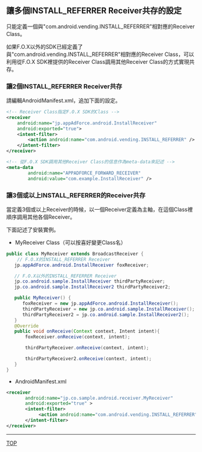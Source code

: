 ## 讓多個INSTALL_REFERRER Receiver共存的設定

只能定義一個與"com.android.vending.INSTALL_REFERRER"相對應的Receiver Class。

如果F.O.X以外的SDK已經定義了與"com.android.vending.INSTALL_REFERRER"相對應的Receiver Class，可以利用從F.O.X SDK裡提供的Receiver Class調用其他Receiver Class的方式實現共存。

### 讓2個INSTALL_REFERRER Receiver共存

請編輯AndroidManifest.xml，追加下面的設定。

```xml
<!-- Receiver Class指定F.O.X SDK的Class -->
<receiver
	android:name="jp.appAdForce.android.InstallReceiver"
	android:exported="true">
	<intent-filter>
		<action android:name="com.android.vending.INSTALL_REFERRER" />
	</intent-filter>
</receiver>

<!-- 從F.O.X SDK調用其他Receiver Class的信息作為meta-data來記述 -->
<meta-data
		android:name="APPADFORCE_FORWARD_RECEIVER"
		android:value="com.example.InstallReceiver" />
```

### 讓3個或以上INSTALL_REFERRER的Receiver共存

當定義3個或以上Receiver的時候，以一個Receiver定義為主軸，在這個Class裡順序調用其他各個Receiver。

下面記述了安裝實例。

* MyReceiver Class（可以按喜好變更Class名）

```java
public class MyReceiver extends BroadcastReceiver {
	// F.O.X的INSTALL_REFERRER Receiver
   jp.appAdForce.android.InstallReceiver foxReceiver;

   // F.O.X以外的INSTALL_REFERRER Receiver
   jp.co.android.sample.InstallReceiver thirdPartyReceiver;
   jp.co.android.sample.InstallReceiver2 thirdPartyReceiver2;

   public MyReceiver() {
      foxReceiver = new jp.appAdForce.android.InstallReceiver();
      thirdPartyReceiver = new jp.co.android.sample.InstallReceiver();
      thirdPartyReceiver2 = jp.co.android.sample.InstallReceiver2();
   }
   @Override
   public void onReceive(Context context, Intent intent){
       foxReceiver.onReceive(context, intent);

       thirdPartyReceiver.onReceive(context, intent);

       thirdPartyReceiver2.onReceive(context, intent);
   }
}
```

* AndroidManifest.xml

```xml
<receiver
       android:name="jp.co.sample.android.receiver.MyReceiver"
       android:exported="true" >
       <intent-filter>
            <action android:name="com.android.vending.INSTALL_REFERRER" />
       </intent-filter>
</receiver>
```

---
[TOP](/lang/tw/README.md)
